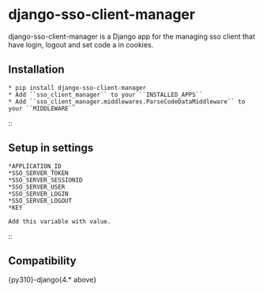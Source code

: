 django-sso-client-manager
=========================

django-sso-client-manager is a Django app for the managing sso client that have login, logout and set code a in cookies.

Installation
------------

    * pip install django-sso-client-manager
    * Add ``sso_client_manager`` to your ``INSTALLED_APPS``
    * Add ``sso_client_manager.middlewares.ParseCodeDataMiddleware`` to your ``MIDDLEWARE``

::

Setup in settings
-----------------

    *APPLICATION_ID
    *SSO_SERVER_TOKEN
    *SSO_SERVER_SESSIONID
    *SSO_SERVER_USER
    *SSO_SERVER_LOGIN
    *SSO_SERVER_LOGOUT
    *KEY
    
    Add this variable with value.

::


Compatibility
-------------
{py310}-django{4.* above}
